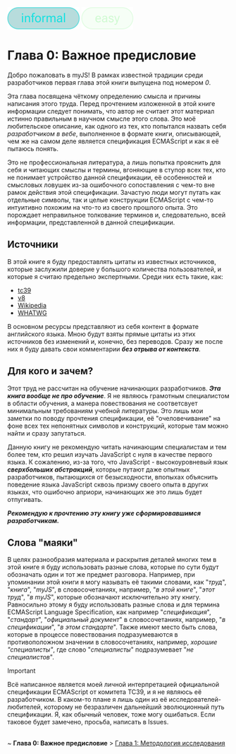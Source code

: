 <div>
    <img src='assets/informal.svg'>
    <img src='assets/easy.svg'>
</div>

# Глава 0: Важное предисловие

Добро пожаловать в myJS! В рамках известной традиции среди разработчиков первая глава этой книги
выпущена под номером _0_.

Эта глава посвящена чёткому определению смысла и причины написания этого труда. Перед прочтением
изложенной в этой книге информации следует понимать, что автор не считает этот материал истинно
правильным в научном смысле этого слова. Это моё любительское описание, как одного из тех, кто
попытался назвать себя _разработчиком в вебе_, выполненное в формате книги, описывающей, чем же на
самом деле является спецификация ECMAScript и как я её пытаюсь понять.

Это не профессиональная литература, а лишь попытка прояснить для себя и читающих смыслы и термины,
вгоняющие в ступор всех тех, кто не понимает устройство данной спецификации, её особенностей и
смысловых ловушек из-за ошибочного сопоставления с чем-то вне рамок действия этой спецификации.
Зачастую люди могут путать как отдельные символы, так и целые конструкции ECMAScript с чем-то
интуитивно похожим на что-то из своего прошлого опыта. Это порождает неправильное толкование
терминов и, следовательно, всей информации, представленной в данной спецификации.

## Источники

В этой книге я буду предоставлять цитаты из известных источников, которые заслужили доверие у
большого количества пользователей, и которые я считаю предельно экспертными. Среди них есть такие,
как:

-   [tc39](https://tc39.es/ecma262/multipage/)
-   [v8](https://v8.dev/blog)
-   [Wikipedia](https://www.wikipedia.org/)
-   [WHATWG](https://spec.whatwg.org/)

В основном ресурсы представляют из себя контент в формате английского языка. Мною будут взяты прямые
цитаты из этих источников без изменений и, конечно, без переводов. Сразу же после них я буду давать
свои комментарии **_без отрыва от контекста_**.

## Для кого и зачем?

Этот труд не рассчитан на обучение начинающих разработчиков. **_Эта книга вообще не про обучение_**.
Я не являюсь грамотным специалистом в области обучения, а манера повествования не соответсвует
минимальным требованиям учебной литературы. Это лишь мои заметки по поводу прочтения спецификации,
её "очеловечивание" на фоне всех тех непонятных символов и конструкций, которые там можно найти и
сразу запутаться.

Данную книгу не рекомендую читать начинающим специалистам и тем более тем, кто решил изучать
JavaScript с нуля в качестве первого языка. К сожалению, из-за того, что JavaScript -
высокоуровневый язык **_сверхбольших абстракций_**, которые путают даже опытных разработчиков,
пытающихся от безысходности, впопыхах объяснить поведение языка JavaScript сквозь призму своего
опыта в других языках, что ошибочно априори, начинающих же это лишь будет отпугивать.

**_Рекомендую к прочтению эту книгу уже сформировавшимся разработчикам._**

## Слова "маяки"

В целях разнообразия материала и раскрытия деталей многих тем в этой книге я буду использовать
разные слова, которые по сути будут обозначать один и тот же предмет разговора. Например, при
упоминании этой книги я могу называть её такими словами, как "_труд_", "_книга_", "_myJS_", в
словосочетаниях, например, "_в этой книге_", "_этот труд_", "_в myJS_", которые обозначают
исключительно эту книгу. Равносильно этому я буду использовать разные слова и для термина ECMAScript
Language Specification, как например "_спецификация_", "_стандарт_", "_официальный документ_" в
словосочетаниях, например, "_в спецификации_", "_в этом стандарте_". Также имеют место быть слова,
которые в процессе повествования подразумеваются в противоположном значении в словосочетаниях,
например, _хорошие "специалисты"_, где слово "_специалисты_" подразумевает "_не специалистов_".

> [!IMPORTANT]  
> Всё написанное является моей личной интерпретацией официальной спецификации ECMAScript от комитета
> TC39, и я не являюсь её разработчиком. В каком-то плане я лишь один из её
> исследователей-любителей, которому не безразличен дальнейший эволюционный путь спецификации. Я,
> как обычный человек, тоже могу ошибаться. Если таковое будет замечено, просьба, написать в Issues.

<br> ~ **Глава 0: Важное предисловие** > [Глава 1: Методология исследования](Methodology.md)
